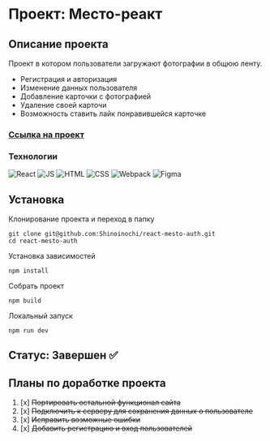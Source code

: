 # Проект: Место-реакт
## Описание проекта
Проект в котором пользователи загружают фотографии в общюю ленту.
- Регистрация и авторизация
- Изменение данных пользователя
- Добавление карточки с фотографией
- Удаление своей карточи
- Возможность ставить лайк понравившейся карточке

### [Ссылка на проект](https://shinoinochi.github.io/react-mesto-auth/)
### Технологии

![React](https://github.com/Shinoinochi/Shinoinochi/assets/90762444/fca04466-ba77-4117-ac87-d84311450735) 
![JS](https://github.com/Shinoinochi/Shinoinochi/assets/90762444/b944dc7d-72de-48f2-90e3-537eac78bd88) 
![HTML](https://github.com/Shinoinochi/Shinoinochi/assets/90762444/193cc4b0-3d4c-44e8-ad6b-2157e7b61597)
![CSS](https://github.com/Shinoinochi/Shinoinochi/assets/90762444/cce2793e-37ce-4875-93ba-af7e9d13ef9c)
![Webpack](https://github.com/Shinoinochi/expence-tracker/assets/90762444/c7390a7d-9127-40d0-adfc-679459b9ab11)
![Figma](https://github.com/Shinoinochi/react-mesto-auth/assets/90762444/07f7649a-506d-4ab4-b8e8-a53ac5e32689)

## Установка
Клонирование проекта и переход в папку
```
git clone git@github.com:Shinoinochi/react-mesto-auth.git
cd react-mesto-auth
```
Установка зависимостей
```
npm install
```
Собрать проект
```
npm build
```
Локальный запуск
```
npm run dev
```

## Статус: Завершен ✅

## Планы по доработке проекта

1. [x] ~~Портировать остальной функционал сайта~~
2. [x] ~~Подключить к серверу для сохранения данных о пользователе~~
3. [x] ~~Исправить возможные ошибки~~
4. [x] ~~Добавить регистрацию и вход пользователей~~
